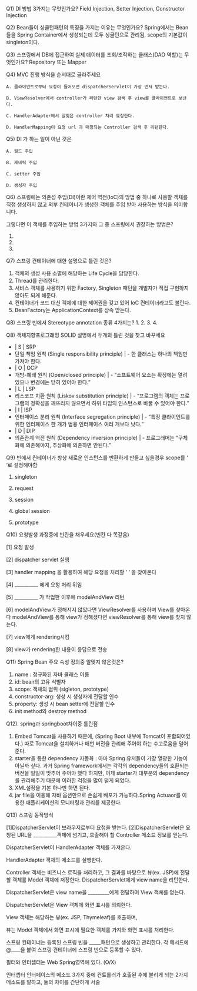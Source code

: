 Q1) DI 방법 3가지는 무엇인가요?
	Field Injection, Setter Injection, Constructor Injection

Q2) Bean들이 싱클턴패턴의 특징을 가지는 이유는 무엇인가요?
	Spring에서는 Bean들을 Spring Container에서 생성되는데 모두 싱글턴으로 관리됨, scope의 기본값이 singleton이다.

Q3) 스프링에서 DB에 접근하여 실제 데이터를 조회/조작하는 클래스(DAO 역할)는 무엇인가요?
	Repository 또는 Mapper


Q4) MVC 진행 방식을 순서대로 골라주세요

	A. 클라이언트로부터 요청이 들어오면 dispatcherServlet이 가장 먼저 받는다.

	B. ViewResolver에서 controller가 리턴한 view 검색 후 view를 클라이언트로 보낸다.

	C. HandlerAdapter에서 알맞은 controller 처리 요청한다.

	D. HandlerMapping이 요청 url 과 매핑되는 Controller 검색 후 리턴한다.

Q5) DI 가 하는 일이 아닌 것은

	A. 필드 주입

	B. 제네릭 주입

	C. setter 주입

	D. 생성자 주입
	
	
	
Q6) 스프링에는 의존성 주입(DI)이란 제어 역전(IoC)의 방법 중 하나로 사용할 객체를 직접 생성하지 않고 외부 컨테이너가 생성한 객체를 주입 받아 사용하는 방식을 의미합니다. 

그렇다면 이 객체를 주입하는 방법 3가지와 그 중 스프링에서 권장하는 방법은? 

1. 
2. 
3.

Q7) 스프링 컨테이너에 대한 설명으로 틀린 것은?


1. 객체의 생성 사용 소멸에 해당하는 Life Cycle을 담당한다.
2. Thread를 관리한다.
3. 서비스 객체를 사용하기 위한 Factory, Singleton 패턴을 개발자가 직접 구현하지 않아도 되게 해준다.
4. 컨테이너가 코드 대신 객체에 대한 제어권을 갖고 있어 IoC 컨테이너라고도 불린다.
5. BeanFactory는 ApplicationContext를 상속 받는다.


Q8) 스프링 빈에서 Stereotype annotation 종류 4가지는?
1.
2.
3.
4.

Q8) 객체지향프로그래밍 SOLID 설명에서 두개의 틀린 것을 찾고 바꾸세요

- | S | SRP
- 단일 책임 원칙 (Single responsibility principle) | - 한 클래스는 하나의 책임만 가져야 한다.
- | O | OCP
- 개방-폐쇄 원칙 (Open/closed principle) | - “소프트웨어 요소는 확장에는 열려 있으나 변경에는 닫혀 있어야 한다.”
- | L | LSP
- 리스코프 치환 원칙 (Liskov substitution principle) | - “프로그램의 객체는 프로그램의 정확성을 깨뜨리지 않으면서 하위 타입의 인스턴스로 바꿀 수 있어야 한다.” 
- | I | ISP
- 인터페이스 분리 원칙 (Interface segregation principle) | - “특정 클라이언트를 위한 인터페이스 한 개가 범용 인터페이스 여러 개보다 낫다.” 
- | D | DIP
- 의존관계 역전 원칙 (Dependency inversion principle) | - 프로그래머는 “구체화에 의존해야지, 추상화에 의존하면 안된다.” 

Q9) 빈에서 컨테이너가 항상 새로운 인스턴스를 반환하게 만들고 싶을경우 scope를 ‘    ‘로 설정해야함

1) singleton

2) request

3) session

4) global session

5) prototype




Q10) 요청발생 과정중에 빈칸을 채우세요(빈칸 다 똑같음)

[1] 요청 발생

[2] dispatcher servlet 실행

[3] handler mapping 을 활용하여 해당 요청을 처리할 ‘        ‘ 을 찾아온다

[4] __________ 에게 요청 처리 위임

[5] __________ 가 작업한 이후에 modelAndView 리턴

[6] modelAndView가 정해지지 않았다면 ViewResolver를 사용하며 View를 찾아온다
	modelAndView를 통해 view가 정해졌다면 viewResolver를 통해 view를 찾지 않는다.

[7] view에게 rendering시킴

[8] view가 rendering한 내용이 응답으로 전송

Q11) Spring Bean 주요 속성 정의중 알맞지 않은것은?
1) name : 정규화된 자바 클래스 이름
2) id: bean의 고유 식별자
3) scope: 객체의 범위 (sigleton, prototype)
4) constructor-arg: 생성 시 생성자에 전달할 인수
5) property: 생성 시 bean setter에 전달할 인수
6) init method와 destroy method

Q12). spring과 springboot차이중 틀린점

1) Embed Tomcat을 사용하기 때문에, (Spring Boot 내부에 Tomcat이 포함되어있다.) 따로 Tomcat을 설치하거나 매번 버전을 관리해 주어야 하는 수고로움을 덜어준다.
2) starter을 통한 dependency 자동화 : 아마 Spring 유저들이 가장 열광한 기능이 아닐까 싶다. 과거 Spring framework에서는 각각의 dependency들의 호환되는 버전을 일일이 맞추어 주어야 했다 
		하지만, 이제 starter가 대부분의 dependency를 관리해주기 때문에 이러한 걱정을 많이 덜게 되었다.
3) XML설정을 기본 하나만 하면 된다.
4) jar file을 이용해 자바 옵션만으로 손쉽게 배포가 가능하다.Spring Actuaor를 이용한 애플리케이션의 모니터링과 관리를 제공한다.




Q13) 스프링 동작방식

[1]DispatcherServlet이 브라우저로부터 요청을 받는다.
[2]DispatcherServlet은 요청된 URL을 __________객체에 넘기고,
호출해야 할 Controller 메소드 정보를 얻는다.

DispatcherServlet이 HandlerAdapter 객체를 가져온다.

HandlerAdapter 객체의 메소드를 실행한다.

Controller 객체는 비즈니스 로직을 처리하고, 그 결과를 바탕으로 뷰(ex. JSP)에 전달할 객체를 Model 객체에 저장한다. DispatcherServlet에게 view name을 리턴한다.

DispatcherServlet은 view name을 _________에게 전달하여 View 객체를 얻는다.

DispatcherServlet은 View 객체에 화면 표시를 의뢰한다.

View 객체는 해당하는 뷰(ex. JSP, Thymeleaf)를 호출하며,

뷰는 Model 객체에서 화면 표시에 필요한 객체를 가져와 화면 표시를 처리한다.

스프링 컨테이너는 등록된 스프링 빈을 _____패턴으로 생성하고 관리한다. 각 메서드에 @____을 붙여 스프링 컨테이너에 스프링 빈으로 등록할 수 있다.

필터와 인터셉터는 Web Spring영역에 있다. (O/X)

인터셉터 인터페이스의 메소드 3가지 중에 컨트롤러가 호출된 후에 불리게 되는 2가지 메소드를 말하고, 둘의 차이를 간단하게 서술
